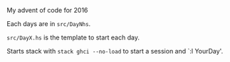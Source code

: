 My advent of code for 2016

Each days are in `src/DayNhs`.

`src/DayX.hs` is the template to start each day.

Starts stack with `stack ghci --no-load` to start a session and `:l YourDay'.
